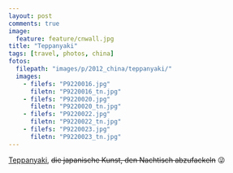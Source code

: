 ```yaml
---
layout: post
comments: true
image: 
  feature: feature/cnwall.jpg
title: "Teppanyaki"
tags: [travel, photos, china]
fotos:
  filepath: "images/p/2012_china/teppanyaki/"
  images:
    - filefs: "P9220016.jpg"
      filetn: "P9220016_tn.jpg"
    - filefs: "P9220020.jpg"
      filetn: "P9220020_tn.jpg"
    - filefs: "P9220022.jpg"
      filetn: "P9220022_tn.jpg"
    - filefs: "P9220023.jpg"
      filetn: "P9220023_tn.jpg"
---
```


[Teppanyaki](http://en.wikipedia.org/wiki/Teppanyaki), <s>die japanische Kunst, den Nachtisch abzufackeln</s> :stuck_out_tongue_winking_eye: